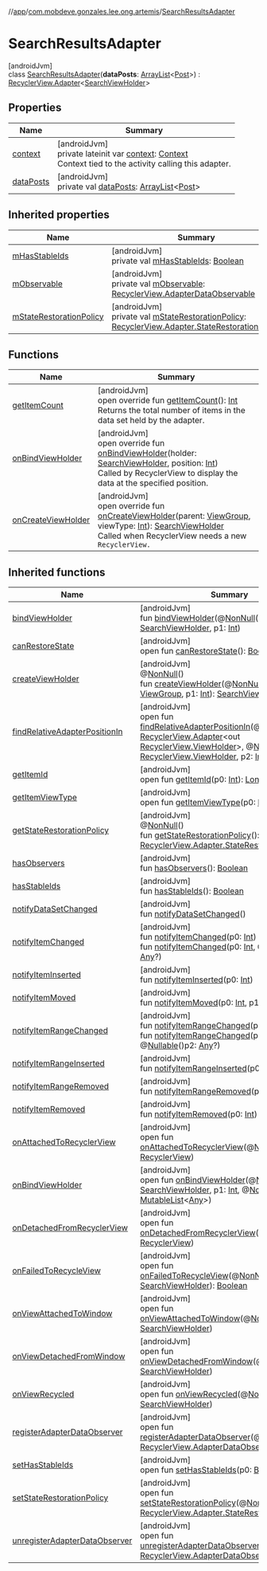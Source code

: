 //[app](../../../index.md)/[com.mobdeve.gonzales.lee.ong.artemis](../index.md)/[SearchResultsAdapter](index.md)

# SearchResultsAdapter

[androidJvm]\
class [SearchResultsAdapter](index.md)(**dataPosts**: [ArrayList](https://developer.android.com/reference/kotlin/java/util/ArrayList.html)<[Post](../-post/index.md)>) : [RecyclerView.Adapter](https://developer.android.com/reference/kotlin/androidx/recyclerview/widget/RecyclerView.Adapter.html)<[SearchViewHolder](../-search-view-holder/index.md)>

## Properties

| Name | Summary |
|---|---|
| [context](context.md) | [androidJvm]<br>private lateinit var [context](context.md): [Context](https://developer.android.com/reference/kotlin/android/content/Context.html)<br>Context tied to the activity calling this adapter. |
| [dataPosts](data-posts.md) | [androidJvm]<br>private val [dataPosts](data-posts.md): [ArrayList](https://developer.android.com/reference/kotlin/java/util/ArrayList.html)<[Post](../-post/index.md)> |

## Inherited properties

| Name | Summary |
|---|---|
| [mHasStableIds](index.md#1823905347%2FProperties%2F-912451524) | [androidJvm]<br>private val [mHasStableIds](index.md#1823905347%2FProperties%2F-912451524): [Boolean](https://kotlinlang.org/api/latest/jvm/stdlib/kotlin/-boolean/index.html) |
| [mObservable](index.md#-277307581%2FProperties%2F-912451524) | [androidJvm]<br>private val [mObservable](index.md#-277307581%2FProperties%2F-912451524): [RecyclerView.AdapterDataObservable](https://developer.android.com/reference/kotlin/androidx/recyclerview/widget/RecyclerView.AdapterDataObservable.html) |
| [mStateRestorationPolicy](index.md#1037042599%2FProperties%2F-912451524) | [androidJvm]<br>private val [mStateRestorationPolicy](index.md#1037042599%2FProperties%2F-912451524): [RecyclerView.Adapter.StateRestorationPolicy](https://developer.android.com/reference/kotlin/androidx/recyclerview/widget/RecyclerView.Adapter.StateRestorationPolicy.html) |

## Functions

| Name | Summary |
|---|---|
| [getItemCount](get-item-count.md) | [androidJvm]<br>open override fun [getItemCount](get-item-count.md)(): [Int](https://kotlinlang.org/api/latest/jvm/stdlib/kotlin/-int/index.html)<br>Returns the total number of items in the data set held by the adapter. |
| [onBindViewHolder](on-bind-view-holder.md) | [androidJvm]<br>open override fun [onBindViewHolder](on-bind-view-holder.md)(holder: [SearchViewHolder](../-search-view-holder/index.md), position: [Int](https://kotlinlang.org/api/latest/jvm/stdlib/kotlin/-int/index.html))<br>Called by RecyclerView to display the data at the specified position. |
| [onCreateViewHolder](on-create-view-holder.md) | [androidJvm]<br>open override fun [onCreateViewHolder](on-create-view-holder.md)(parent: [ViewGroup](https://developer.android.com/reference/kotlin/android/view/ViewGroup.html), viewType: [Int](https://kotlinlang.org/api/latest/jvm/stdlib/kotlin/-int/index.html)): [SearchViewHolder](../-search-view-holder/index.md)<br>Called when RecyclerView needs a new <code>RecyclerView. |

## Inherited functions

| Name | Summary |
|---|---|
| [bindViewHolder](../-search-results-unregistered-adapter/index.md#850387286%2FFunctions%2F-912451524) | [androidJvm]<br>fun [bindViewHolder](../-search-results-unregistered-adapter/index.md#850387286%2FFunctions%2F-912451524)(@[NonNull](https://developer.android.com/reference/kotlin/androidx/annotation/NonNull.html)()p0: [SearchViewHolder](../-search-view-holder/index.md), p1: [Int](https://kotlinlang.org/api/latest/jvm/stdlib/kotlin/-int/index.html)) |
| [canRestoreState](../-unregistered-feed-adapter/index.md#-533870738%2FFunctions%2F-912451524) | [androidJvm]<br>open fun [canRestoreState](../-unregistered-feed-adapter/index.md#-533870738%2FFunctions%2F-912451524)(): [Boolean](https://kotlinlang.org/api/latest/jvm/stdlib/kotlin/-boolean/index.html) |
| [createViewHolder](../-unregistered-feed-adapter/index.md#1423244545%2FFunctions%2F-912451524) | [androidJvm]<br>@[NonNull](https://developer.android.com/reference/kotlin/androidx/annotation/NonNull.html)()<br>fun [createViewHolder](../-unregistered-feed-adapter/index.md#1423244545%2FFunctions%2F-912451524)(@[NonNull](https://developer.android.com/reference/kotlin/androidx/annotation/NonNull.html)()p0: [ViewGroup](https://developer.android.com/reference/kotlin/android/view/ViewGroup.html), p1: [Int](https://kotlinlang.org/api/latest/jvm/stdlib/kotlin/-int/index.html)): [SearchViewHolder](../-search-view-holder/index.md) |
| [findRelativeAdapterPositionIn](../-unregistered-feed-adapter/index.md#-1238180073%2FFunctions%2F-912451524) | [androidJvm]<br>open fun [findRelativeAdapterPositionIn](../-unregistered-feed-adapter/index.md#-1238180073%2FFunctions%2F-912451524)(@[NonNull](https://developer.android.com/reference/kotlin/androidx/annotation/NonNull.html)()p0: [RecyclerView.Adapter](https://developer.android.com/reference/kotlin/androidx/recyclerview/widget/RecyclerView.Adapter.html)<out [RecyclerView.ViewHolder](https://developer.android.com/reference/kotlin/androidx/recyclerview/widget/RecyclerView.ViewHolder.html)>, @[NonNull](https://developer.android.com/reference/kotlin/androidx/annotation/NonNull.html)()p1: [RecyclerView.ViewHolder](https://developer.android.com/reference/kotlin/androidx/recyclerview/widget/RecyclerView.ViewHolder.html), p2: [Int](https://kotlinlang.org/api/latest/jvm/stdlib/kotlin/-int/index.html)): [Int](https://kotlinlang.org/api/latest/jvm/stdlib/kotlin/-int/index.html) |
| [getItemId](../-unregistered-feed-adapter/index.md#725914875%2FFunctions%2F-912451524) | [androidJvm]<br>open fun [getItemId](../-unregistered-feed-adapter/index.md#725914875%2FFunctions%2F-912451524)(p0: [Int](https://kotlinlang.org/api/latest/jvm/stdlib/kotlin/-int/index.html)): [Long](https://kotlinlang.org/api/latest/jvm/stdlib/kotlin/-long/index.html) |
| [getItemViewType](../-unregistered-feed-adapter/index.md#714126295%2FFunctions%2F-912451524) | [androidJvm]<br>open fun [getItemViewType](../-unregistered-feed-adapter/index.md#714126295%2FFunctions%2F-912451524)(p0: [Int](https://kotlinlang.org/api/latest/jvm/stdlib/kotlin/-int/index.html)): [Int](https://kotlinlang.org/api/latest/jvm/stdlib/kotlin/-int/index.html) |
| [getStateRestorationPolicy](../-unregistered-feed-adapter/index.md#1717359980%2FFunctions%2F-912451524) | [androidJvm]<br>@[NonNull](https://developer.android.com/reference/kotlin/androidx/annotation/NonNull.html)()<br>fun [getStateRestorationPolicy](../-unregistered-feed-adapter/index.md#1717359980%2FFunctions%2F-912451524)(): [RecyclerView.Adapter.StateRestorationPolicy](https://developer.android.com/reference/kotlin/androidx/recyclerview/widget/RecyclerView.Adapter.StateRestorationPolicy.html) |
| [hasObservers](../-unregistered-feed-adapter/index.md#1092162006%2FFunctions%2F-912451524) | [androidJvm]<br>fun [hasObservers](../-unregistered-feed-adapter/index.md#1092162006%2FFunctions%2F-912451524)(): [Boolean](https://kotlinlang.org/api/latest/jvm/stdlib/kotlin/-boolean/index.html) |
| [hasStableIds](../-unregistered-feed-adapter/index.md#16685238%2FFunctions%2F-912451524) | [androidJvm]<br>fun [hasStableIds](../-unregistered-feed-adapter/index.md#16685238%2FFunctions%2F-912451524)(): [Boolean](https://kotlinlang.org/api/latest/jvm/stdlib/kotlin/-boolean/index.html) |
| [notifyDataSetChanged](../-unregistered-feed-adapter/index.md#-1095556076%2FFunctions%2F-912451524) | [androidJvm]<br>fun [notifyDataSetChanged](../-unregistered-feed-adapter/index.md#-1095556076%2FFunctions%2F-912451524)() |
| [notifyItemChanged](../-unregistered-feed-adapter/index.md#-1721030169%2FFunctions%2F-912451524) | [androidJvm]<br>fun [notifyItemChanged](../-unregistered-feed-adapter/index.md#-1721030169%2FFunctions%2F-912451524)(p0: [Int](https://kotlinlang.org/api/latest/jvm/stdlib/kotlin/-int/index.html))<br>fun [notifyItemChanged](../-unregistered-feed-adapter/index.md#748267402%2FFunctions%2F-912451524)(p0: [Int](https://kotlinlang.org/api/latest/jvm/stdlib/kotlin/-int/index.html), @[Nullable](https://developer.android.com/reference/kotlin/androidx/annotation/Nullable.html)()p1: [Any](https://kotlinlang.org/api/latest/jvm/stdlib/kotlin/-any/index.html)?) |
| [notifyItemInserted](../-unregistered-feed-adapter/index.md#2137269507%2FFunctions%2F-912451524) | [androidJvm]<br>fun [notifyItemInserted](../-unregistered-feed-adapter/index.md#2137269507%2FFunctions%2F-912451524)(p0: [Int](https://kotlinlang.org/api/latest/jvm/stdlib/kotlin/-int/index.html)) |
| [notifyItemMoved](../-unregistered-feed-adapter/index.md#-1694317867%2FFunctions%2F-912451524) | [androidJvm]<br>fun [notifyItemMoved](../-unregistered-feed-adapter/index.md#-1694317867%2FFunctions%2F-912451524)(p0: [Int](https://kotlinlang.org/api/latest/jvm/stdlib/kotlin/-int/index.html), p1: [Int](https://kotlinlang.org/api/latest/jvm/stdlib/kotlin/-int/index.html)) |
| [notifyItemRangeChanged](../-unregistered-feed-adapter/index.md#1769183193%2FFunctions%2F-912451524) | [androidJvm]<br>fun [notifyItemRangeChanged](../-unregistered-feed-adapter/index.md#1769183193%2FFunctions%2F-912451524)(p0: [Int](https://kotlinlang.org/api/latest/jvm/stdlib/kotlin/-int/index.html), p1: [Int](https://kotlinlang.org/api/latest/jvm/stdlib/kotlin/-int/index.html))<br>fun [notifyItemRangeChanged](../-unregistered-feed-adapter/index.md#1916975740%2FFunctions%2F-912451524)(p0: [Int](https://kotlinlang.org/api/latest/jvm/stdlib/kotlin/-int/index.html), p1: [Int](https://kotlinlang.org/api/latest/jvm/stdlib/kotlin/-int/index.html), @[Nullable](https://developer.android.com/reference/kotlin/androidx/annotation/Nullable.html)()p2: [Any](https://kotlinlang.org/api/latest/jvm/stdlib/kotlin/-any/index.html)?) |
| [notifyItemRangeInserted](../-unregistered-feed-adapter/index.md#-2104748521%2FFunctions%2F-912451524) | [androidJvm]<br>fun [notifyItemRangeInserted](../-unregistered-feed-adapter/index.md#-2104748521%2FFunctions%2F-912451524)(p0: [Int](https://kotlinlang.org/api/latest/jvm/stdlib/kotlin/-int/index.html), p1: [Int](https://kotlinlang.org/api/latest/jvm/stdlib/kotlin/-int/index.html)) |
| [notifyItemRangeRemoved](../-unregistered-feed-adapter/index.md#999899269%2FFunctions%2F-912451524) | [androidJvm]<br>fun [notifyItemRangeRemoved](../-unregistered-feed-adapter/index.md#999899269%2FFunctions%2F-912451524)(p0: [Int](https://kotlinlang.org/api/latest/jvm/stdlib/kotlin/-int/index.html), p1: [Int](https://kotlinlang.org/api/latest/jvm/stdlib/kotlin/-int/index.html)) |
| [notifyItemRemoved](../-unregistered-feed-adapter/index.md#-189254469%2FFunctions%2F-912451524) | [androidJvm]<br>fun [notifyItemRemoved](../-unregistered-feed-adapter/index.md#-189254469%2FFunctions%2F-912451524)(p0: [Int](https://kotlinlang.org/api/latest/jvm/stdlib/kotlin/-int/index.html)) |
| [onAttachedToRecyclerView](../-unregistered-feed-adapter/index.md#-1243461790%2FFunctions%2F-912451524) | [androidJvm]<br>open fun [onAttachedToRecyclerView](../-unregistered-feed-adapter/index.md#-1243461790%2FFunctions%2F-912451524)(@[NonNull](https://developer.android.com/reference/kotlin/androidx/annotation/NonNull.html)()p0: [RecyclerView](https://developer.android.com/reference/kotlin/androidx/recyclerview/widget/RecyclerView.html)) |
| [onBindViewHolder](../-search-results-unregistered-adapter/index.md#-542204057%2FFunctions%2F-912451524) | [androidJvm]<br>open fun [onBindViewHolder](../-search-results-unregistered-adapter/index.md#-542204057%2FFunctions%2F-912451524)(@[NonNull](https://developer.android.com/reference/kotlin/androidx/annotation/NonNull.html)()p0: [SearchViewHolder](../-search-view-holder/index.md), p1: [Int](https://kotlinlang.org/api/latest/jvm/stdlib/kotlin/-int/index.html), @[NonNull](https://developer.android.com/reference/kotlin/androidx/annotation/NonNull.html)()p2: [MutableList](https://kotlinlang.org/api/latest/jvm/stdlib/kotlin.collections/-mutable-list/index.html)<[Any](https://kotlinlang.org/api/latest/jvm/stdlib/kotlin/-any/index.html)>) |
| [onDetachedFromRecyclerView](../-unregistered-feed-adapter/index.md#-1201433889%2FFunctions%2F-912451524) | [androidJvm]<br>open fun [onDetachedFromRecyclerView](../-unregistered-feed-adapter/index.md#-1201433889%2FFunctions%2F-912451524)(@[NonNull](https://developer.android.com/reference/kotlin/androidx/annotation/NonNull.html)()p0: [RecyclerView](https://developer.android.com/reference/kotlin/androidx/recyclerview/widget/RecyclerView.html)) |
| [onFailedToRecycleView](../-search-results-unregistered-adapter/index.md#-221307374%2FFunctions%2F-912451524) | [androidJvm]<br>open fun [onFailedToRecycleView](../-search-results-unregistered-adapter/index.md#-221307374%2FFunctions%2F-912451524)(@[NonNull](https://developer.android.com/reference/kotlin/androidx/annotation/NonNull.html)()p0: [SearchViewHolder](../-search-view-holder/index.md)): [Boolean](https://kotlinlang.org/api/latest/jvm/stdlib/kotlin/-boolean/index.html) |
| [onViewAttachedToWindow](../-search-results-unregistered-adapter/index.md#-444422804%2FFunctions%2F-912451524) | [androidJvm]<br>open fun [onViewAttachedToWindow](../-search-results-unregistered-adapter/index.md#-444422804%2FFunctions%2F-912451524)(@[NonNull](https://developer.android.com/reference/kotlin/androidx/annotation/NonNull.html)()p0: [SearchViewHolder](../-search-view-holder/index.md)) |
| [onViewDetachedFromWindow](../-search-results-unregistered-adapter/index.md#1782256105%2FFunctions%2F-912451524) | [androidJvm]<br>open fun [onViewDetachedFromWindow](../-search-results-unregistered-adapter/index.md#1782256105%2FFunctions%2F-912451524)(@[NonNull](https://developer.android.com/reference/kotlin/androidx/annotation/NonNull.html)()p0: [SearchViewHolder](../-search-view-holder/index.md)) |
| [onViewRecycled](../-search-results-unregistered-adapter/index.md#-163287538%2FFunctions%2F-912451524) | [androidJvm]<br>open fun [onViewRecycled](../-search-results-unregistered-adapter/index.md#-163287538%2FFunctions%2F-912451524)(@[NonNull](https://developer.android.com/reference/kotlin/androidx/annotation/NonNull.html)()p0: [SearchViewHolder](../-search-view-holder/index.md)) |
| [registerAdapterDataObserver](../-unregistered-feed-adapter/index.md#-149943229%2FFunctions%2F-912451524) | [androidJvm]<br>open fun [registerAdapterDataObserver](../-unregistered-feed-adapter/index.md#-149943229%2FFunctions%2F-912451524)(@[NonNull](https://developer.android.com/reference/kotlin/androidx/annotation/NonNull.html)()p0: [RecyclerView.AdapterDataObserver](https://developer.android.com/reference/kotlin/androidx/recyclerview/widget/RecyclerView.AdapterDataObserver.html)) |
| [setHasStableIds](../-unregistered-feed-adapter/index.md#1991189249%2FFunctions%2F-912451524) | [androidJvm]<br>open fun [setHasStableIds](../-unregistered-feed-adapter/index.md#1991189249%2FFunctions%2F-912451524)(p0: [Boolean](https://kotlinlang.org/api/latest/jvm/stdlib/kotlin/-boolean/index.html)) |
| [setStateRestorationPolicy](../-unregistered-feed-adapter/index.md#1439711293%2FFunctions%2F-912451524) | [androidJvm]<br>open fun [setStateRestorationPolicy](../-unregistered-feed-adapter/index.md#1439711293%2FFunctions%2F-912451524)(@[NonNull](https://developer.android.com/reference/kotlin/androidx/annotation/NonNull.html)()p0: [RecyclerView.Adapter.StateRestorationPolicy](https://developer.android.com/reference/kotlin/androidx/recyclerview/widget/RecyclerView.Adapter.StateRestorationPolicy.html)) |
| [unregisterAdapterDataObserver](../-unregistered-feed-adapter/index.md#607934410%2FFunctions%2F-912451524) | [androidJvm]<br>open fun [unregisterAdapterDataObserver](../-unregistered-feed-adapter/index.md#607934410%2FFunctions%2F-912451524)(@[NonNull](https://developer.android.com/reference/kotlin/androidx/annotation/NonNull.html)()p0: [RecyclerView.AdapterDataObserver](https://developer.android.com/reference/kotlin/androidx/recyclerview/widget/RecyclerView.AdapterDataObserver.html)) |
